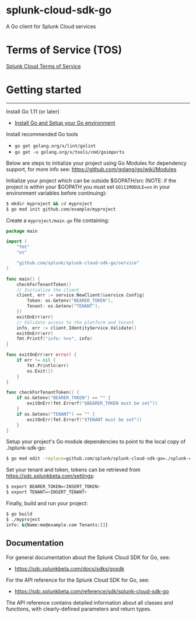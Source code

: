 # splunk-cloud-sdk-go
A Go client for Splunk Cloud services

# Terms of Service (TOS)
[Splunk Cloud Terms of Service](https://www.splunk.com/en_us/legal/terms/splunk-cloud-pre-release-terms-of-service.html)

# Getting started
---
Install Go 1.11 (or later)
* [Install Go and Setup your Go environment](https://golang.org/doc/install)

Install recommended Go tools
  * `go get golang.org/x/lint/golint`
  * `go get -u golang.org/x/tools/cmd/goimports`

Below are steps to initialize your project using Go Modules for dependency support, for more info see: https://github.com/golang/go/wiki/Modules

Initialize your project which can be outside $GOPATH/src
(NOTE: if the project is within your $GOPATH you must set `GO111MODULE=on` in your environment variables before continuing):
```bash
$ mkdir myproject && cd myproject
$ go mod init github.com/example/myproject
```

Create a `myproject/main.go` file containing:
```go
package main

import (
	"fmt"
	"os"

	"github.com/splunk/splunk-cloud-sdk-go/service"
)

func main() {
	checkForTenantToken()
	// Initialize the client
	client, err := service.NewClient(&service.Config{
		Token: os.Getenv("BEARER_TOKEN"),
		Tenant: os.Getenv("TENANT"),
	})
	exitOnErr(err)
	// Validate access to the platform and tenant
	info, err := client.IdentityService.Validate()
	exitOnErr(err)
	fmt.Printf("info: %+v", info)
}

func exitOnErr(err error) {
	if err != nil {
		fmt.Println(err)
		os.Exit(1)
	}
}

func checkForTenantToken() {
	if os.Getenv("BEARER_TOKEN") == "" {
		exitOnErr(fmt.Errorf("$BEARER_TOKEN must be set"))
	}
	if os.Getenv("TENANT") == "" {
		exitOnErr(fmt.Errorf("$TENANT must be set"))
	}
}
```

Setup your project's Go module dependencies to point to the local copy of ./splunk-sdk-go:
```bash
$ go mod edit -replace=github.com/splunk/splunk-cloud-sdk-go=./splunk-cloud-sdk-go
```

Set your tenant and token, tokens can be retrieved from https://sdc.splunkbeta.com/settings:
```bash
$ export BEARER_TOKEN=<INSERT_TOKEN>
$ export TENANT=<INSERT_TENANT>
```

Finally, build and run your project:
```bash
$ go build
$ ./myproject
info: &{Name:me@example.com Tenants:[]}
```

## Documentation
For general documentation about the Splunk Cloud SDK for Go, see:
- https://sdc.splunkbeta.com/docs/sdks/gosdk

For the API reference for the Splunk Cloud SDK for Go, see:
- https://sdc.splunkbeta.com/reference/sdk/splunk-cloud-sdk-go

The API reference contains detailed information about all classes and functions, with clearly-defined parameters and return types.
